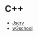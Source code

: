 # C++

* [Jserv](https://hackmd.io/@sysprog/c-programming?type=view)
* [w3school](https://www.w3schools.com/cpp/default.asp)
